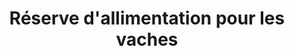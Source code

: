 ---
title: "Réserve d'allimentation pour les vaches"
url: /belmont-tramonet/reserve-dallimentation-pour-les-vaches/
shop: agraire
---